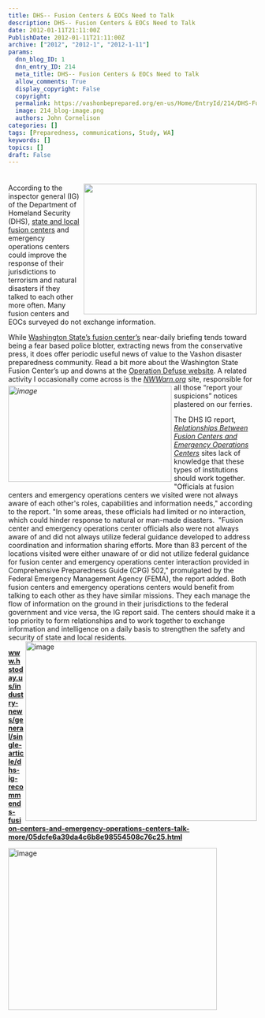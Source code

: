 ```yaml
---
title: DHS-- Fusion Centers & EOCs Need to Talk
description: DHS-- Fusion Centers & EOCs Need to Talk
date: 2012-01-11T21:11:00Z
PublishDate: 2012-01-11T21:11:00Z
archive: ["2012", "2012-1", "2012-1-11"]
params:
  dnn_blog_ID: 1
  dnn_entry_ID: 214
  meta_title: DHS-- Fusion Centers & EOCs Need to Talk
  allow_comments: True
  display_copyright: False
  copyright:
  permalink: https://vashonbeprepared.org/en-us/Home/EntryId/214/DHS-Fusion-Centers-amp-EOCs-Need-to-Talk
  image: 214_blog-image.png
  authors: John Cornelison
categories: []
tags: [Preparedness, communications, Study, WA]
keywords: []
topics: []
draft: False
---
```


<div class="wlWriterHeaderFooter" style="padding-bottom: 4px; margin: 0px; padding-left: 0px; padding-right: 0px; float: none; padding-top: 4px;"> </div>
<p><a href="http://info.publicintelligence.net/WSFCoverview.pdf" target="_blank"><img alt="" width="351" height="265" title="WSFC2" align="right" style="margin: 0px 0px 5px 5px; display: inline; float: right;" src="https://publicintelligence.net/wp-content/uploads/2010/06/WSFC2.png" /></a>According to the inspector general (IG) of the Department of Homeland Security (DHS), <a href="http://publicintelligence.net/intelligence-fusion-centers/" target="_blank">state and local fusion centers</a> and emergency operations centers could improve the response of their jurisdictions to terrorism and natural disasters if they talked to each other more often. Many fusion centers and EOCs surveyed do not exchange information.</p>
<p>While <a href="http://publicintelligence.net/cui-washington-state-fusion-center-overview-brief/" target="_blank">Washington State&rsquo;s fusion center&rsquo;s</a> near-daily briefing tends toward being a fear based police blotter, extracting news from the conservative press, it does offer periodic useful news of value to the Vashon disaster preparedness community. Read a bit more about the Washington State Fusion Center&rsquo;s up and downs at the <a href="http://www.operationdefuse.com/2010/05/19/washington-state-fusion-center-tour/" target="_blank">Operation Defuse website</a>. A related activity I occasionally come across is the <em><a href="http://nwwarn.org/alertSignup-Fusion.aspx" title="If you see something, say something: WA's Suspicion Hotline" target="_blank"><img width="331" height="195" title="image" align="left" style="background-image: none;   margin: 5px 5px 5px 0px; padding-left: 0px; padding-right: 0px; display: inline; float: left;   padding-top: 0px;border: 0px solid;" alt="image" src="./images/214/Windows-Live-Writer-53d2823e7525_CB50-image_fb913a13-428c-41d4-85ae-01fe98cee19e.png" /></a><a href="http://nwwarn.org/" target="_blank">NWWarn.org</a></em> site, responsible for all those &ldquo;report your suspicions&rdquo; notices plastered on our ferries.</p>
<p>The DHS IG report, <a href="http://www.oig.dhs.gov/assets/Mgmt/OIG_12-15_Dec11.pdf"><i>Relationships Between Fusion Centers and Emergency Operations Centers</i></a> sites lack of knowledge that these types of institutions should work together. "Officials at fusion centers and emergency operations centers we visited were not always aware of each other's roles, capabilities and information needs," according to the report. "In some areas, these officials had limited or no interaction, which could hinder response to natural or man-made disasters.&nbsp; "Fusion center and emergency operations center officials also were not always aware of and did not always utilize federal guidance developed to address coordination and information sharing efforts. More than 83 percent of the locations visited were either unaware of or did not utilize federal guidance for fusion center and emergency operations center interaction provided in Comprehensive Preparedness Guide (CPG) 502," promulgated by the Federal Emergency Management Agency (FEMA), the report added. Both fusion centers and emergency operations centers would benefit from talking to each other as they have similar missions. They each manage the flow of information on the ground in their jurisdictions to the federal government and vice versa, the IG report said. The centers should make it a top priority to form relationships and to work together to exchange information and intelligence on a daily basis to strengthen the safety and security of state and local residents.<a href="http://info.publicintelligence.net/WSFCoverview.pdf" target="_blank"><img width="469" height="364" title="image" align="right" style="background-image: none;   padding-left: 0px; padding-right: 0px; display: inline; float: right;   padding-top: 0px;border: 0px;" alt="image" src="./images/214/Windows-Live-Writer-53d2823e7525_CB50-image_12.png" /></a></p>
<p><a href="http://www.hstoday.us/industry-news/general/single-article/dhs-ig-recommends-fusion-centers-and-emergency-operations-centers-talk-more/05dcfe6a39da4c6b8e98554508c76c25.html"><b>www.hstoday.us/industry-news/general/single-article/dhs-ig-recommends-fusion-centers-and-emergency-operations-centers-talk-more/05dcfe6a39da4c6b8e98554508c76c25.html</b></a><b> </b></p>
<p><a href="http://info.publicintelligence.net/WSFCoverview.pdf" target="_blank"><img width="423" height="329" title="image" align="left" style="background-image: none;   padding-left: 0px; padding-right: 0px; display: inline; float: left;   padding-top: 0px;border: 0px;" alt="image" src="./images/214/Windows-Live-Writer-53d2823e7525_CB50-image_13.png" /></a></p>
